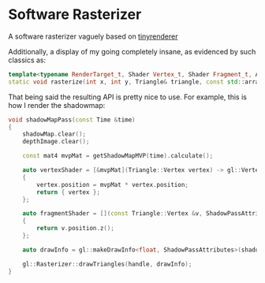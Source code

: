 # Software Rasterizer

A software rasterizer vaguely based on [tinyrenderer](https://github.com/ssloy/tinyrenderer)

Additionally, a display of my going completely insane, as evidenced by such classics as:

```cpp
template<typename RenderTarget_t, Shader Vertex_t, Shader Fragment_t, Attributes Attributes_t>
static void rasterize(int x, int y, Triangle& triangle, const std::array<Attributes_t, 3>&attributes, DrawInfo<RenderTarget_t, Vertex_t, Fragment_t, Attributes_t> &drawInfo)
```

That being said the resulting API is pretty nice to use. 
For example, this is how I render the shadowmap:

```cpp
void shadowMapPass(const Time &time)
{
	shadowMap.clear();
	depthImage.clear();

	const mat4 mvpMat = getShadowMapMVP(time).calculate();

	auto vertexShader = [&mvpMat](Triangle::Vertex vertex) -> gl::VertexReturn<ShadowPassAttributes>
	{
		vertex.position = mvpMat * vertex.position;
		return { vertex };
	};

	auto fragmentShader = [](const Triangle::Vertex &v, ShadowPassAttributes)
	{
		return v.position.z();
	};

	auto drawInfo = gl::makeDrawInfo<float, ShadowPassAttributes>(shadowMap, vertexShader, fragmentShader, &depthImage);

	gl::Rasterizer::drawTriangles(handle, drawInfo);
}
```
